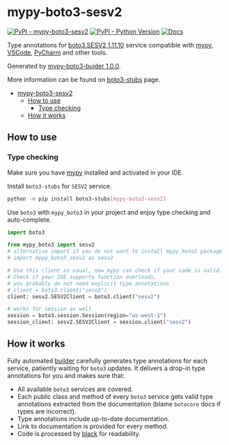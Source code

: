 # mypy-boto3-sesv2

[![PyPI - mypy-boto3-sesv2](https://img.shields.io/pypi/v/mypy-boto3-sesv2.svg?color=blue)](https://pypi.org/project/mypy-boto3-sesv2)
[![PyPI - Python Version](https://img.shields.io/pypi/pyversions/mypy-boto3-sesv2.svg?color=blue)](https://pypi.org/project/mypy-boto3-sesv2)
[![Docs](https://img.shields.io/readthedocs/mypy-boto3-builder.svg?color=blue)](https://mypy-boto3-builder.readthedocs.io/)

Type annotations for
[boto3.SESV2 1.11.10](https://boto3.amazonaws.com/v1/documentation/api/1.11.10/reference/services/sesv2.html#SESV2) service
compatible with [mypy](https://github.com/python/mypy), [VSCode](https://code.visualstudio.com/),
[PyCharm](https://www.jetbrains.com/pycharm/) and other tools.

Generated by [mypy-boto3-buider 1.0.0](https://github.com/vemel/mypy_boto3_builder).

More information can be found on [boto3-stubs](https://pypi.org/project/boto3-stubs/) page.

- [mypy-boto3-sesv2](#mypy-boto3-sesv2)
  - [How to use](#how-to-use)
    - [Type checking](#type-checking)
  - [How it works](#how-it-works)

## How to use

### Type checking

Make sure you have [mypy](https://github.com/python/mypy) installed and activated in your IDE.

Install `boto3-stubs` for `SESV2` service.

```bash
python -m pip install boto3-stubs[mypy-boto3-sesv2]
```

Use `boto3` with `mypy_boto3` in your project and enjoy type checking and auto-complete.

```python
import boto3

from mypy_boto3 import sesv2
# alternative import if you do not want to install mypy_boto3 package
# import mypy_boto3_sesv2 as sesv2

# Use this client as usual, now mypy can check if your code is valid.
# Check if your IDE supports function overloads,
# you probably do not need explicit type annotations
# client = boto3.client("sesv2")
client: sesv2.SESV2Client = boto3.client("sesv2")

# works for session as well
session = boto3.session.Session(region="us-west-1")
session_client: sesv2.SESV2Client = session.client("sesv2")

```

## How it works

Fully automated [builder](https://github.com/vemel/mypy_boto3_builder) carefully generates
type annotations for each service, patiently waiting for `boto3` updates. It delivers
a drop-in type annotations for you and makes sure that:

- All available `boto3` services are covered.
- Each public class and method of every `boto3` service gets valid type annotations
  extracted from the documentation (blame `botocore` docs if types are incorrect).
- Type annotations include up-to-date documentation.
- Link to documentation is provided for every method.
- Code is processed by [black](https://github.com/psf/black) for readability.